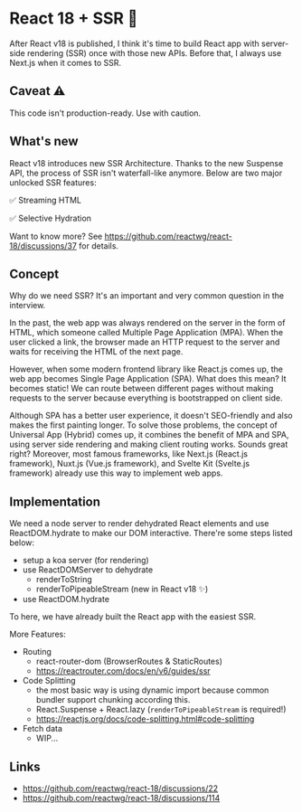 # React 18 + SSR 💪

After React v18 is published, I think it's time to build React app with server-side rendering (SSR) once with those new APIs. Before that, I always use Next.js when it comes to SSR.

## Caveat ⚠️

This code isn't production-ready. Use with caution.

## What's new

React v18 introduces new SSR Architecture. Thanks to the new Suspense API, the process of SSR isn't waterfall-like anymore. Below are two major unlocked SSR features:

✅ Streaming HTML

✅ Selective Hydration

Want to know more? See https://github.com/reactwg/react-18/discussions/37 for details.

## Concept

Why do we need SSR? It's an important and very common question in the interview.

In the past, the web app was always rendered on the server in the form of HTML, which someone called Multiple Page Application (MPA). When the user clicked a link, the browser made an HTTP request to the server and waits for receiving the HTML of the next page.

However, when some modern frontend library like React.js comes up, the web app becomes Single Page Application (SPA). What does this mean? It becomes static! We can route between different pages without making requests to the server because everything is bootstrapped on client side.

Although SPA has a better user experience, it doesn't SEO-friendly and also makes the first painting longer. To solve those problems, the concept of Universal App (Hybrid) comes up, it combines the benefit of MPA and SPA, using server side rendering and making client routing works. Sounds great right? Moreover, most famous frameworks, like Next.js (React.js framework), Nuxt.js (Vue.js framework), and Svelte Kit (Svelte.js framework) already use this way to implement web apps.

## Implementation

We need a node server to render dehydrated React elements and use ReactDOM.hydrate to make our DOM interactive. There're some steps listed below:

- setup a koa server (for rendering)
- use ReactDOMServer to dehydrate
  - renderToString
  - renderToPipeableStream (new in React v18 ✨)
- use ReactDOM.hydrate

To here, we have already built the React app with the easiest SSR.

More Features:

- Routing
  - react-router-dom (BrowserRoutes & StaticRoutes)
  - https://reactrouter.com/docs/en/v6/guides/ssr
- Code Splitting
  - the most basic way is using dynamic import because common bundler support chunking according this.
  - React.Suspense + React.lazy (`renderToPipeableStream` is required!)
  - https://reactjs.org/docs/code-splitting.html#code-splitting
- Fetch data
  - WIP...

## Links

- https://github.com/reactwg/react-18/discussions/22
- https://github.com/reactwg/react-18/discussions/114
